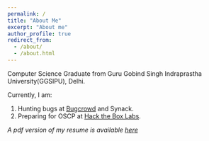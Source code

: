 ```yaml
---
permalink: /
title: "About Me"
excerpt: "About me"
author_profile: true
redirect_from: 
  - /about/
  - /about.html
---
```


Computer Science Graduate from Guru Gobind Singh Indraprastha University(GGSIPU), Delhi. 

Currently, I am:
1. Hunting bugs at [Bugcrowd](https://bugcrowd.com/Dominator) and Synack. 
2. Preparing for OSCP at [Hack the Box Labs](https://www.hackthebox.eu/home/users/profile/63505).


*A pdf version of my resume is available [here](https://drive.google.com/file/d/14ncmk_Zh4GboykN-rWs0bRe9GphLkH5k/view?usp=sharing)*
